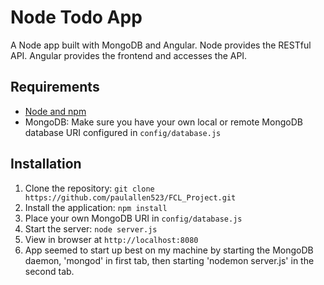 # Node Todo App

A Node app built with MongoDB and Angular.
Node provides the RESTful API. Angular provides the frontend and accesses the API.





## Requirements

- [Node and npm](http://nodejs.org)
- MongoDB: Make sure you have your own local or remote MongoDB database URI configured in `config/database.js`






## Installation

1. Clone the repository: `git clone https://github.com/paulallen523/FCL_Project.git`
2. Install the application: `npm install`
3. Place your own MongoDB URI in `config/database.js`
3. Start the server: `node server.js`
4. View in browser at `http://localhost:8080`
5. App seemed to start up best on my machine by starting the MongoDB daemon, 'mongod' in first tab, then starting 'nodemon server.js' in the second tab.
